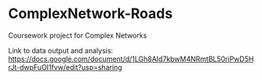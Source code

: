 # ComplexNetwork-Roads
Coursework project for Complex Networks

Link to data output and analysis: https://docs.google.com/document/d/1LGh8AId7kbwM4NRmtBL50riPwD5HrJt-dwpFuOI1fvw/edit?usp=sharing
